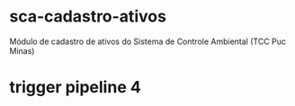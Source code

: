 # sca-cadastro-ativos
Módulo de cadastro de ativos do Sistema de Controle Ambiental (TCC Puc Minas)
# trigger pipeline 4